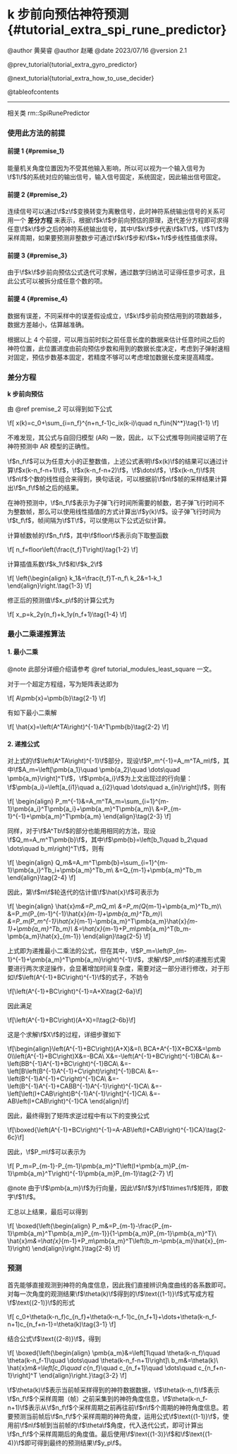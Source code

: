 k 步前向预估神符预测 {#tutorial_extra_spi_rune_predictor}
============

@author 黄昊睿
@author 赵曦
@date 2023/07/16
@version 2.1

@prev_tutorial{tutorial_extra_gyro_predictor}

@next_tutorial{tutorial_extra_how_to_use_decider}

@tableofcontents

------

相关类 rm::SpiRunePredictor

### 使用此方法的前提

#### 前提 1 {#premise_1}

能量机关角度位置因为不受其他输入影响，所以可以视为一个输入信号为\f$1\f$的系统对应的输出信号，输入信号固定，系统固定，因此输出信号固定。

#### 前提 2 {#premise_2}

连续信号可以通过\f$z\f$变换转变为离散信号，此时神符系统输出信号的关系可用一个 **差分方程** 来表示，根据\f$k\f$步前向预估的原理，迭代差分方程即可求得任意\f$k\f$步之后的神符系统输出信号，其中\f$k\f$步代表\f$kT\f$，\f$T\f$为采样周期，如果要预测非整数步可通过\f$k\f$步和\f$k+1\f$步线性插值求得。

#### 前提 3 {#premise_3}

由于\f$k\f$步前向预估公式迭代可求解，通过数学归纳法可证得任意步可求，且此公式可以被拆分成任意个数的项。

#### 前提 4 {#premise_4}

数据有误差，不同采样中的误差假设成立，\f$k\f$步前向预估用到的项数越多，数据方差越小，估算越准确。

根据以上 4 个前提，可以用当前时刻之前任意长度的数据来估计任意时间之后的神符位置，此位置进度由前向预估步数和用到的数据长度决定，考虑到子弹射速相对固定，预估步数基本固定，若精度不够可以考虑增加数据长度来提高精度。

### 差分方程

**k 步前向预估**

由 @ref premise_2 可以得到如下公式

\f[
x(k)=c_0+\sum_{i=n_f}^{n+n_f-1}c_ix(k-i)\quad n_f\in{N^*}\tag{1-1}
\f]

不难发现，其公式与自回归模型 (AR) 一致，因此，以下公式推导则间接证明了在神符预测中 AR 模型的正确性。

\f$n_f\f$可以为任意大小的正整数值，上述公式表明\f$x(k)\f$的结果可以通过计算\f$x(k-n_f-n+1)\f$，\f$x(k-n_f-n+2)\f$，\f$\dots\f$，\f$x(k-n_f)\f$共\f$n\f$个数的线性组合来得到，换句话说，可以根据前\f$n\f$帧的采样结果计算出\f$n_f\f$帧之后的结果。

在神符预测中，\f$n_f\f$表示为子弹飞行时间所需要的帧数，若子弹飞行时间不为整数帧，那么可以使用线性插值的方式计算出\f$y(k)\f$。设子弹飞行时间为\f$t_f\f$，帧间隔为\f$T\f$，可以使用以下公式近似计算。

计算帧数帧的\f$n_f\f$，其中\f$floor\f$表示向下取整函数

\f[
n_f=floor\left(\frac{t_f}T\right)\tag{1-2}
\f]

计算插值系数\f$k_1\f$和\f$k_2\f$

\f[
\left\{\begin{align}
k_1&=\frac{t_f}T-n_f\\
k_2&=1-k_1
\end{align}\right.\tag{1-3}
\f]

修正后的预测值\f$x_p\f$的计算公式为

\f[
x_p=k_2y(n_f)+k_1y(n_f+1)\tag{1-4}
\f]

### 最小二乘递推算法

#### 1. 最小二乘

@note 此部分详细介绍请参考 @ref tutorial_modules_least_square 一文。

对于一个超定方程组，写为矩阵表达即为

\f[
A\pmb{x}=\pmb{b}\tag{2-1}
\f]

有如下最小二乘解

\f[
\hat{x}=\left(A^TA\right)^{-1}A^T\pmb{b}\tag{2-2}
\f]

#### 2. 递推公式

对上式的\f$\left(A^TA\right)^{-1}\f$部分，现设\f$P_m^{-1}=A_m^TA_m\f$，其中\f$A_m=\left[\pmb{a_1}\quad \pmb{a_2}\quad \dots\quad \pmb{a_m}\right]^T\f$，\f$\pmb{a_i}\f$为上文出现过的行向量：\f$\pmb{a_i}=\left[a_{i1}\quad a_{i2}\quad \dots\quad a_{in}\right]\f$，则有

\f[
\begin{align}
P_m^{-1}&=A_m^TA_m=\sum_{i=1}^{m-1}\pmb{a_i}^T\pmb{a_i}+\pmb{a_m}^T\pmb{a_m}\\
&=P_{m-1}^{-1}+\pmb{a_m}^T\pmb{a_m}
\end{align}\tag{2-3}
\f]

同样，对于\f$A^Tb\f$的部分也能用相同的方法，现设\f$Q_m=A_m^T\pmb{b}\f$，其中\f$\pmb{b}=\left[b_1\quad b_2\quad \dots\quad b_m\right]^T\f$，则有

\f[
\begin{align}
Q_m&=A_m^T\pmb{b}=\sum_{i=1}^{m-1}\pmb{a_i}^Tb_i+\pmb{a_m}^Tb_m\\
&=Q_{m-1}+\pmb{a_m}^Tb_m
\end{align}\tag{2-4}
\f]

因此，第\f$m\f$轮迭代的估计值\f$\hat{x}\f$可表示为

\f[
\begin{align}
\hat{x}_m&=P_mQ_m\\
&=P_m(Q_{m-1}+\pmb{a_m}^Tb_m)\\
&=P_m(P_{m-1}^{-1}\hat{x}_{m-1}+\pmb{a_m}^Tb_m)\\
&=P_m(P_m^{-1}\hat{x}_{m-1}-\pmb{a_m}^T\pmb{a_m}\hat{x}_{m-1}+\pmb{a_m}^Tb_m)\\
&=\hat{x}_{m-1}+P_m\pmb{a_m}^T(b_m-\pmb{a_m}\hat{x}_{m-1})
\end{align}\tag{2-5}
\f]

上式即为递推最小二乘法的公式，但在其中，\f$P_m=\left(P_{m-1}^{-1}+\pmb{a_m}^T\pmb{a_m}\right)^{-1}\f$，求解\f$P_m\f$的递推形式需要进行两次求逆操作，会显著增加时间复杂度，需要对这一部分进行修改，对于形如\f$\left(A^{-1}+BC\right)^{-1}\f$的式子，不妨令

\f[\left(A^{-1}+BC\right)^{-1}=A+X\tag{2-6a}\f]

因此满足

\f[\left(A^{-1}+BC\right)(A+X)=I\tag{2-6b}\f]

这是个求解\f$X\f$的过程，详细步骤如下

\f[\begin{align}\left(A^{-1}+BC\right)(A+X)&=I\\
BCA+A^{-1}X+BCX&=\pmb 0\\\left(A^{-1}+BC\right)X&=-BCA\\
X&=-\left(A^{-1}+BC\right)^{-1}BCA\\
&=-\left(BB^{-1}A^{-1}+BC\right)^{-1}BCA\\
&=-\left[B\left(B^{-1}A^{-1}+C\right)\right]^{-1}BCA\\
&=-\left(B^{-1}A^{-1}+C\right)^{-1}CA\\
&=-\left(B^{-1}A^{-1}+CABB^{-1}A^{-1}\right)^{-1}CA\\
&=-\left[\left(I+CAB\right)B^{-1}A^{-1}\right]^{-1}CA\\
&=-AB\left(I+CAB\right)^{-1}CA
\end{align}\f]

因此，最终得到了矩阵求逆过程中有以下的变换公式

\f[\boxed{\left(A^{-1}+BC\right)^{-1}=A-AB\left(I+CAB\right)^{-1}CA}\tag{2-6c}\f]

因此，\f$P_m\f$可以表示为

\f[
P_m=P_{m-1}-P_{m-1}\pmb{a_m}^T\left(I+\pmb{a_m}P_{m-1}\pmb{a_m}^T\right)^{-1}\pmb{a_m}P_{m-1}\tag{2-7}
\f]

@note 由于\f$\pmb{a_m}\f$为行向量，因此\f$I\f$为\f$1\times1\f$矩阵，即数字\f$1\f$。

汇总以上结果，最后可以得到

\f[
\boxed{\left\{\begin{align}
P_m&=P_{m-1}-\frac{P_{m-1}\pmb{a_m}^T\pmb{a_m}P_{m-1}}{1-\pmb{a_m}P_{m-1}\pmb{a_m}^T}\\
\hat{x}_m&=\hat{x}_{m-1}+P_m\pmb{a_m}^T\left(b_m-\pmb{a_m}\hat{x}_{m-1}\right)
\end{align}\right.}\tag{2-8}
\f]

### 预测

首先能够直接观测到神符的角度信息，因此我们直接辨识角度曲线的各系数即可。对每一次角度的观测结果\f$\theta(k)\f$得到的\f$\text{(1-1)}\f$式写成方程\f$\text{(2-1)}\f$的形式

\f[
c_0+\theta(k-n_f)c_{n_f}+\theta(k-n_f-1)c_{n_f+1}+\dots+\theta(k-n_f-n+1)c_{n_f+n-1}=\theta(k)\tag{3-1}
\f]

结合公式\f$\text{(2-8)}\f$，得到

\f[
\boxed{\left\{\begin{align}
\pmb{a_m}&=\left[1\quad \theta(k-n_f)\quad \theta(k-n_f-1)\quad \dots\quad \theta(k-n_f-n+1)\right]\\
b_m&=\theta(k)\\
\hat{x}_m&=\left[c_0\quad c_{n_f}\quad c_{n_f+1}\quad \dots\quad c_{n_f+n-1}\right]^T
\end{align}\right.}\tag{3-2}
\f]

\f$\theta(k)\f$表示当前帧采样得到的神符数据数据，\f$\theta(k-n_f)\f$表示\f$n_f\f$个采样周期（帧）之前采集到的神符角度信息，\f$\theta(k-n_f-n+1)\f$表示从\f$n_f\f$个采样周期之前再往前\f$n\f$个周期的神符角度信息。若要预测当前帧后\f$n_f\f$个采样周期的神符角度，运用公式\f$\text{(1-1)}\f$，使用前\f$n\f$帧到当前帧的\f$\theta\f$角度，代入迭代公式，即可计算出\f$n_f\f$个采样周期后的角度值。最后使用\f$\text{(1-3)}\f$和\f$\text{(1-4)}\f$即可得到最终的预测结果\f$y_p\f$。

